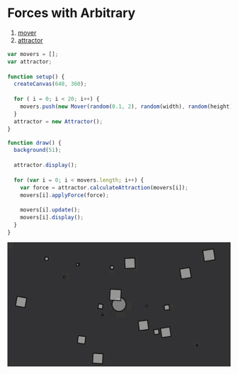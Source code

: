# Forces with Arbitrary

1. [mover](mover/)
2. [attractor](attractor/)

```js
var movers = [];
var attractor;

function setup() {
  createCanvas(640, 360);

  for ( i = 0; i < 20; i++) {
    movers.push(new Mover(random(0.1, 2), random(width), random(height)));
  }
  attractor = new Attractor();
}
```

```js
function draw() {
  background(51);

  attractor.display();

  for (var i = 0; i < movers.length; i++) {
    var force = attractor.calculateAttraction(movers[i]);
    movers[i].applyForce(force);

    movers[i].update();
    movers[i].display();
  }
}

```
<img src ="img/force.gif"/>
